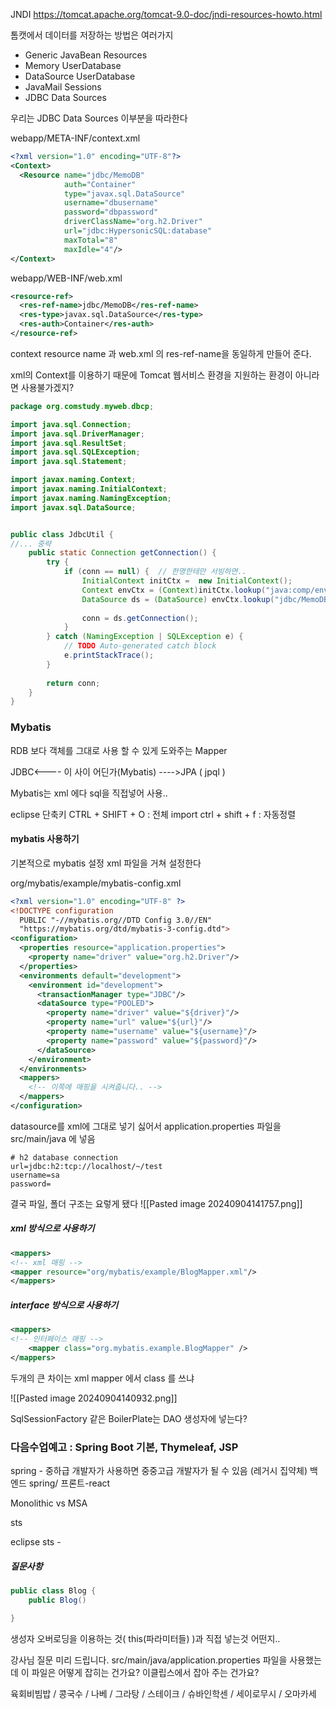 JNDI
https://tomcat.apache.org/tomcat-9.0-doc/jndi-resources-howto.html

톰캣에서 데이터를 저장하는 방법은 여러가지
- Generic JavaBean Resources
- Memory UserDatabase 
- DataSource UserDatabase 
- JavaMail Sessions
- JDBC Data Sources


우리는 JDBC Data Sources 이부분을 따라한다

webapp/META-INF/context.xml
``` xml
<?xml version="1.0" encoding="UTF-8"?>
<Context>
  <Resource name="jdbc/MemoDB"
            auth="Container"
            type="javax.sql.DataSource"
            username="dbusername"
            password="dbpassword"
            driverClassName="org.h2.Driver"
            url="jdbc:HypersonicSQL:database"
            maxTotal="8"
            maxIdle="4"/>
</Context>
```

webapp/WEB-INF/web.xml
``` xml
<resource-ref>
  <res-ref-name>jdbc/MemoDB</res-ref-name>
  <res-type>javax.sql.DataSource</res-type>
  <res-auth>Container</res-auth>
</resource-ref>
```

context resource name 과 web.xml 의 res-ref-name을 동일하게 만들어 준다.


xml의 Context를 이용하기 때문에 Tomcat 웹서비스 환경을 지원하는 환경이 아니라면 사용불가겠지?


``` java
package org.comstudy.myweb.dbcp;

import java.sql.Connection;
import java.sql.DriverManager;
import java.sql.ResultSet;
import java.sql.SQLException;
import java.sql.Statement;

import javax.naming.Context;
import javax.naming.InitialContext;
import javax.naming.NamingException;
import javax.sql.DataSource;


public class JdbcUtil {
//... 중략
	public static Connection getConnection() {
		try {
			if (conn == null) {	 // 한명한테만 서빙하면..
				InitialContext initCtx =  new InitialContext();
				Context envCtx = (Context)initCtx.lookup("java:comp/env");
				DataSource ds = (DataSource) envCtx.lookup("jdbc/MemoDB");
	
				conn = ds.getConnection();
			}
		} catch (NamingException | SQLException e) {
			// TODO Auto-generated catch block
			e.printStackTrace();
		} 
		
		return conn;
	}
}
```


### Mybatis
RDB 보다 객체를 그대로 사용 할 수 있게 도와주는 Mapper

JDBC<---- 이 사이 어딘가(Mybatis) ---->JPA  ( jpql )

Mybatis는 xml 에다 sql을 직접넣어 사용..


eclipse 단축키
CTRL + SHIFT + O : 전체 import
ctrl + shift + f : 자동정렬


#### mybatis 사용하기
기본적으로 mybatis 설정 xml 파일을 거쳐 설정한다


org/mybatis/example/mybatis-config.xml
``` xml
<?xml version="1.0" encoding="UTF-8" ?>
<!DOCTYPE configuration
  PUBLIC "-//mybatis.org//DTD Config 3.0//EN"
  "https://mybatis.org/dtd/mybatis-3-config.dtd">
<configuration>
  <properties resource="application.properties">
  	<property name="driver" value="org.h2.Driver"/>
  </properties>
  <environments default="development">
    <environment id="development">
      <transactionManager type="JDBC"/>
      <dataSource type="POOLED">
        <property name="driver" value="${driver}"/>
        <property name="url" value="${url}"/>
        <property name="username" value="${username}"/>
        <property name="password" value="${password}"/>
      </dataSource>
    </environment>
  </environments>
  <mappers>
    <!-- 이쪽에 매핑을 시켜줍니다.. -->
  </mappers>
</configuration>

```

datasource를 xml에 그대로 넣기 싫어서 application.properties 파일을 src/main/java 에 넣음
``` properties
# h2 database connection
url=jdbc:h2:tcp://localhost/~/test
username=sa
password=
```


결국 파일, 폴더 구조는 요렇게 됐다
![[Pasted image 20240904141757.png]]

##### xml 방식으로 사용하기
``` xml
<mappers>
<!-- xml 매핑 -->
<mapper resource="org/mybatis/example/BlogMapper.xml"/>
</mappers>
```

##### interface 방식으로 사용하기
``` xml
<mappers>
<!-- 인터페이스 매핑 -->
	<mapper class="org.mybatis.example.BlogMapper" /> 
</mappers>
```


두개의 큰 차이는 xml mapper 에서 class 를 쓰냐



![[Pasted image 20240904140932.png]]



SqlSessionFactory 같은 BoilerPlate는 DAO 생성자에 넣는다?




### 다음수업예고 : Spring Boot 기본, Thymeleaf, JSP

spring - 중하급 개발자가 사용하면 중중고급 개발자가 될 수 있음 (레거시 집약체)
백엔드 spring/ 프론트-react

Monolithic  vs MSA


sts 

eclipse sts - 


##### 질문사항
``` java
public class Blog {
	public Blog()

}
``` 
생성자 오버로딩을 이용하는 것( this(파라미터들) )과 직접 넣는것 어떤지..


강사님 질문 미리 드립니다.
src/main/java/application.properties 파일을 사용했는데 이 파일은 어떻게 잡히는 건가요?
이클립스에서 잡아 주는 건가요?






육회비빔밥 / 콩국수 / 나베 / 그라탕 / 스테이크 / 슈바인학센 / 세이로무시 / 오마카세



